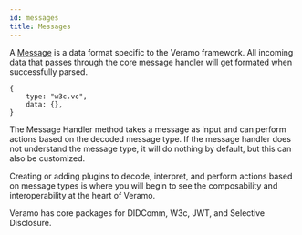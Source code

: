 ```yaml
---
id: messages
title: Messages
---
```


A [Message](/docs/api/daf-message-handler.message) is a data format specific to the Veramo framework. All incoming data that passes through the core message handler will get formated when successfully parsed.

```
{
    type: "w3c.vc",
    data: {},
}

```

The Message Handler method takes a message as input and can perform actions based on the decoded message type. If the message handler does not understand the message type, it will do nothing by default, but this can also be customized.

Creating or adding plugins to decode, interpret, and perform actions based on message types is where you will begin to see the composability and interoperability at the heart of Veramo.

Veramo has core packages for DIDComm, W3c, JWT, and Selective Disclosure.
